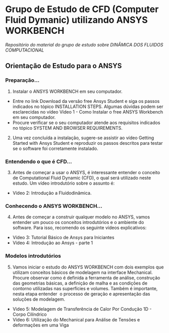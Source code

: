 # Grupo de Estudo de CFD (Computer Fluid Dymanic) utilizando ANSYS WORKBENCH
*Repositório do material do grupo de estudo sobre DINÂMICA DOS FLUIDOS COMPUTACIONAL* 

## Orientação de Estudo para o ANSYS

### Preparação...
1. Instalar o ANSYS WORKBENCH em seu computador.
* Entre no link Download da versão free Ansys Student e siga os passos indicados no tópico INSTALLATION STEPS. Algumas dúvidas podem ser esclarecidas no vídeo Vídeo 1 -  Como Instalar o free ANSYS Workbench em seu computador.
* Procure verificar se o seu computador atende aos requisitos indicados no tópico SYSTEM AND BROWSER REQUIREMENTS.
2. Uma vez concluída a instalação, sugere-se assistir ao vídeo Getting Started with Ansys Student e reproduzir os passos descritos para testar se o software foi corretamente instalado.
### Entendendo o que é CFD...
3. Antes de começar a usar o ANSYS, é interessante entender o conceito de Computational Fluid Dynamic (CFD), o qual será utilizado neste estudo. Um vídeo introdutório sobre o assunto é:
* Vídeo 2: Introdução a Fluidodinâmica.
### Conhecendo o ANSYS WORKBENCH...
4. Antes de começar a construir qualquer modelo no ANSYS, vamos entender um pouco os conceitos introdutórios e o ambiente do software. Para isso, recomendo os seguinte vídeos explicativos:
* Vídeo 3: Tutorial Básico de Ansys para Iniciantes
* Vídeo 4: Introdução ao Ansys - parte 1
### Modelos introdutórios
5. Vamos iniciar o estudo do ANSYS WORKBENCH com dois exemplos que utilizam conceitos básicos de modelagem na interface Mechanical. Procure observar como é definida a ferramenta de análise, construção das geometrias básicas, a definição de malha e as condições de contorno utilizadas nas superfícies e volumes. Também é importante, nesta etapa entender  o processo de geração e apresentação das soluções de modelagem.
* Video 5: Modelagem de Transferência de Calor Por Condução 1D - Corpo Cilíndrico
* Vídeo 6: Utilização do Mechanical para Análise de Tensões e deformações em uma Viga
